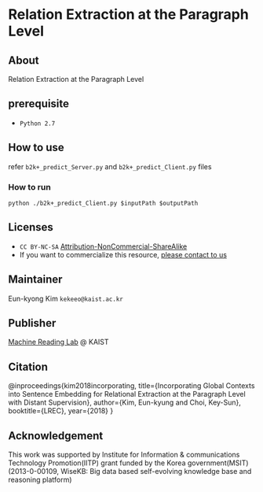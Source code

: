 # Relation Extraction at the Paragraph Level

## About

Relation Extraction at the Paragraph Level

## prerequisite
* `Python 2.7`

## How to use
refer `b2k+_predict_Server.py` and `b2k+_predict_Client.py` files

### How to run
`python ./b2k+_predict_Client.py $inputPath $outputPath`

## Licenses
* `CC BY-NC-SA` [Attribution-NonCommercial-ShareAlike](https://creativecommons.org/licenses/by-nc-sa/2.0/)
* If you want to commercialize this resource, [please contact to us](http://mrlab.kaist.ac.kr/contact)

## Maintainer
Eun-kyong Kim `kekeeo@kaist.ac.kr`

## Publisher
[Machine Reading Lab](http://mrlab.kaist.ac.kr/) @ KAIST

## Citation
@inproceedings{kim2018incorporating,
  title={Incorporating Global Contexts into Sentence Embedding for Relational Extraction at the Paragraph Level with Distant Supervision},
  author={Kim, Eun-kyung and Choi, Key-Sun},
  booktitle={LREC},
  year={2018}
}

## Acknowledgement
This work was supported by Institute for Information & communications Technology Promotion(IITP) grant funded by the Korea government(MSIT) (2013-0-00109, WiseKB: Big data based self-evolving knowledge base and reasoning platform)

